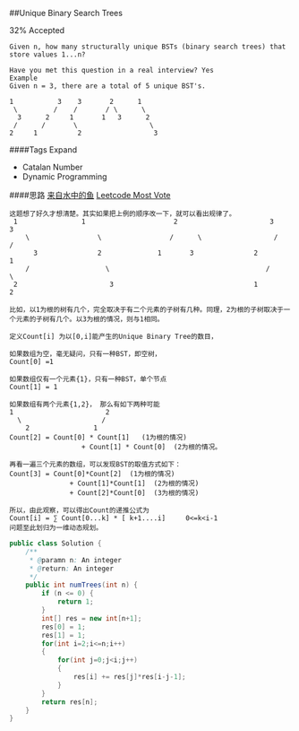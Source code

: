 ##Unique Binary Search Trees

32% Accepted

	Given n, how many structurally unique BSTs (binary search trees) that store values 1...n?

	Have you met this question in a real interview? Yes
	Example
	Given n = 3, there are a total of 5 unique BST's.

	1           3    3       2      1
	 \         /    /       / \      \
	  3      2     1       1   3      2
	 /      /       \                  \
	2     1          2                  3

####Tags Expand
- Catalan Number
- Dynamic Programming




####思路
[来自水中的鱼](http://fisherlei.blogspot.com/2013/03/leetcode-unique-binary-search-trees.html)
[Leetcode Most Vote](https://leetcode.com/discuss/24282/dp-solution-in-6-lines-with-explanation-f-i-n-g-i-1-g-n-i)



	这题想了好久才想清楚。其实如果把上例的顺序改一下，就可以看出规律了。
	 1                1                      2                       3             3
	    \                 \                 /      \                  /              /
	      3               2              1       3               2             1
	    /                   \                                       /                  \
	 2                       3                                   1                    2

	比如，以1为根的树有几个，完全取决于有二个元素的子树有几种。同理，2为根的子树取决于一个元素的子树有几个。以3为根的情况，则与1相同。

	定义Count[i] 为以[0,i]能产生的Unique Binary Tree的数目，

	如果数组为空，毫无疑问，只有一种BST，即空树，
	Count[0] =1

	如果数组仅有一个元素{1}，只有一种BST，单个节点
	Count[1] = 1

	如果数组有两个元素{1,2}， 那么有如下两种可能
	1                       2
	  \                    /
	    2                1
	Count[2] = Count[0] * Count[1]   (1为根的情况)
	                  + Count[1] * Count[0]  (2为根的情况。

	再看一遍三个元素的数组，可以发现BST的取值方式如下：
	Count[3] = Count[0]*Count[2]  (1为根的情况)
	               + Count[1]*Count[1]  (2为根的情况)
	               + Count[2]*Count[0]  (3为根的情况)

	所以，由此观察，可以得出Count的递推公式为
	Count[i] = ∑ Count[0...k] * [ k+1....i]     0<=k<i-1
	问题至此划归为一维动态规划。



```java
public class Solution {
    /**
     * @paramn n: An integer
     * @return: An integer
     */
    public int numTrees(int n) {
        if (n <= 0) {
            return 1;
        }
        int[] res = new int[n+1];
        res[0] = 1;
        res[1] = 1;
        for(int i=2;i<=n;i++)
        {
            for(int j=0;j<i;j++)
            {
                res[i] += res[j]*res[i-j-1];
            }
        }
        return res[n];
    }
}

```

